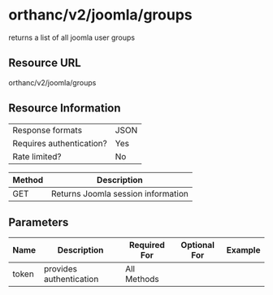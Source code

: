 
# orthanc/v2/joomla/groups
returns a list of all joomla user groups

## Resource URL
orthanc/v2/joomla/groups

## Resource Information
|                          |      |
| ------------------------ | ---- |
| Response formats         | JSON |
| Requires authentication? | Yes  |
| Rate limited?            | No   |

| Method | Description                        |
| ------ | ---------------------------------- |
| GET    | Returns Joomla session information |

## Parameters
| Name  | Description             | Required For | Optional For | Example |
| ----- | ----------------------- | ------------ | ------------ | ------- |
| token | provides authentication | All Methods  |              |         |
